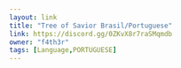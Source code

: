 ```yaml
---
layout: link
title: "Tree of Savior Brasil/Portuguese"
link: https://discord.gg/0ZKvX8r7raSMqmdb
owner: "f4th3r"
tags: [Language,PORTUGUESE]
---
```

